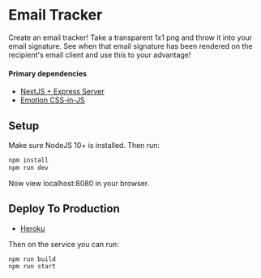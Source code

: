 # Email Tracker

Create an email tracker! Take a transparent 1x1 png and throw it into your email signature. See when that email signature has been rendered on the recipient's email client and use this to your advantage! 

#### Primary dependencies

- [NextJS + Express Server](https://github.com/zeit/next.js/)
- [Emotion CSS-in-JS](https://github.com/emotion-js/emotion)

## Setup

Make sure NodeJS 10+ is installed. Then run:

```sh
npm install
npm run dev
```

Now view localhost:8080 in your browser.

## Deploy To Production

- [Heroku](https://heroku.com)

Then on the service you can run:

```sh
npm run build
npm run start
```
